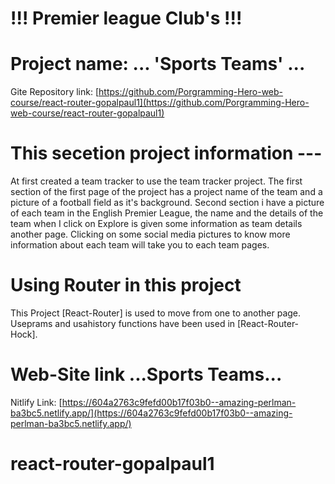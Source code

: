 # !!! Premier league Club's !!!

# Project name: ... 'Sports Teams' ...

Gite Repository link: [https://github.com/Porgramming-Hero-web-course/react-router-gopalpaul1](https://github.com/Porgramming-Hero-web-course/react-router-gopalpaul1)


# This secetion project information ---

At first created a team tracker to use the team tracker project. The first section of the first page of the project has a project name of the team and a picture of a football field as it's background. Second section i have a picture of each team in the English Premier League, the name and the details of the team when I click on Explore is given some information as team details another page. Clicking on some social media pictures to know more information about each team will take you to each team pages.


# Using Router in this project

This Project [React-Router] is used to move from one to another page. Useprams and usahistory functions have been used in [React-Router-Hock].


# Web-Site link ...Sports Teams...

Nitlify Link: [https://604a2763c9fefd00b17f03b0--amazing-perlman-ba3bc5.netlify.app/](https://604a2763c9fefd00b17f03b0--amazing-perlman-ba3bc5.netlify.app/)

# react-router-gopalpaul1
